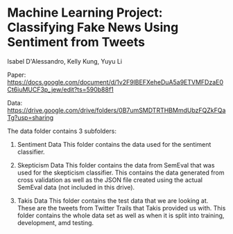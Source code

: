 # Machine Learning Project: Classifying Fake News Using Sentiment from Tweets

Isabel D'Alessandro, Kelly Kung, Yuyu Li


Paper: 
https://docs.google.com/document/d/1v2F9lBEFXeheDuA5a9ETVMFDzaE0Ct6iuMUCF3p_jew/edit?ts=590b88f1 

Data: 
https://drive.google.com/drive/folders/0B7umSMDTRTHBMmdUbzFQZkFQaTg?usp=sharing

The data folder contains 3 subfolders: 
1) Sentiment Data
This folder contains the data used for the sentiment classifier.

2) Skepticism Data
This folder contains the data from SemEval that was used for the skepticism classifier. This contains the data generated from cross validation as well as the JSON file created using the actual SemEval data (not included in this drive).

3) Takis Data
This folder contains the test data that we are looking at. These are the tweets from Twitter Trails that Takis provided us with. This folder contains the whole data set as well as when it is split into training, development, amd testing. 
